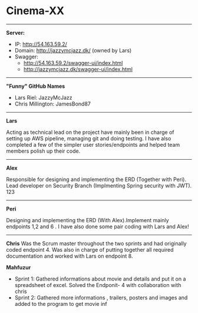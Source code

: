 # Cinema-XX

***
**Server:**
- IP: http://54.163.59.2/
- Domain: http://jazzymcjazz.dk/ (owned by Lars)
- Swagger: 
  - http://54.163.59.2/swagger-ui/index.html
  - http://jazzymcjazz.dk/swagger-ui/index.html
***

**"Funny" GitHub Names**
 - Lars Riel: JazzyMcJazz
 - Chris Millington: JamesBond87
***
 **Lars**
 
Acting as technical lead on the project have 
mainly been in charge of setting up AWS pipeline, 
managing git and doing testing. I have also completed
a few of the simpler user stories/endpoints and helped 
team members polish up their code.

***
**Alex**

Responsible for designing and implementing the ERD (Together with Peri).
Lead developer on Security Branch (Implmenting Spring security with JWT). 123   
 
***
**Peri**

Designing and implementing the ERD (With Alex).Implement mainly  endpoints 1,2 and 6 .
I have also done some pair coding with Lars and Alex!

***
**Chris**
Was the Scrum master throughout the two sprints and had originally coded endpoint 4. Was also 
in charge of putting together all required documentation and worked with Lars on endpoint 8.


**Mahfuzur**
- Sprint 1: Gathered informations about movie and details and put it on a spreadsheet of excel. Solved the Endponit- 4 with collaboration with chris
- Sprint 2: Gathered more informations , trailers, posters and images and added to the program to get movie inf
